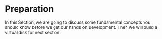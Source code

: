 # Preparation

In this Section, we are going to discuss some fundamental concepts you should know before we get our hands on Development. Then we will build a virtual disk for next section.

